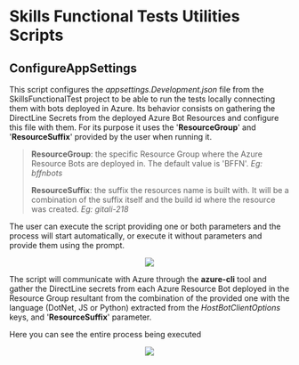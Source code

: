 # Skills Functional Tests Utilities Scripts

## ConfigureAppSettings

This script configures the _appsettings.Development.json_ file from the SkillsFunctionalTest project to be able to run the tests locally connecting them with bots deployed in Azure. Its behavior consists on gathering the DirectLine Secrets from the deployed Azure Bot Resources and configure this file with them. For its purpose it uses the '**ResourceGroup**' and '**ResourceSuffix**' provided by the user when running it.

>**ResourceGroup**: the specific Resource Group where the Azure Resource Bots are deployed in. The default value is 'BFFN'. _Eg: bffnbots_
>
>**ResourceSuffix**: the suffix the resources name is built with. It will be a combination of the suffix itself and the build id where the resource was created. _Eg: gitali-218_

The user can execute the script providing one or both parameters and the process will start automatically, or execute it without parameters and provide them using the prompt.

<p align="center">
  <img src="https://user-images.githubusercontent.com/54330145/124808628-899d9a00-df35-11eb-9b1c-bc88c352636a.png" />
</p>

The script will communicate with Azure through the **azure-cli** tool and gather the DirectLine secrets from each Azure Resource Bot deployed in the Resource Group resultant from the combination of the provided one with the language (DotNet, JS or Python) extracted from the _HostBotClientOptions_ keys, and '**ResourceSuffix**' parameter.

Here you can see the entire process being executed
<p align="center">
  <img src="https://user-images.githubusercontent.com/54330145/124788742-0756ab00-df20-11eb-8eea-8f54c07708f1.png" />
</p>
